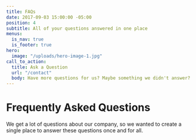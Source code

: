 ```yaml
---
title: FAQs
date: 2017-09-03 15:00:00 -05:00
position: 4
subtitle: All of your questions answered in one place
menus:
  is_nav: true
  is_footer: true
hero:
  image: "/uploads/hero-image-1.jpg"
call_to_action:
  title: Ask a Question
  url: "/contact"
  body: Have more questions for us? Maybe something we didn't answer?
---
```


# Frequently Asked Questions

We get a lot of questions about our company, so we wanted to create a single place to answer these questions once and for all.
